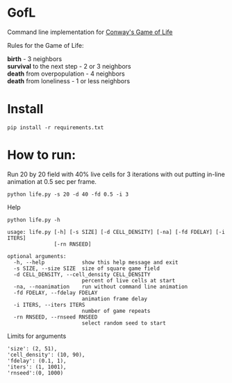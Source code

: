 # GofL
Command line implementation for [Conway's Game of Life](https://en.wikipedia.org/wiki/Conway%27s_Game_of_Life)

Rules for the Game of Life:  

**birth** - 3 neighbors  
**survival** to the next step - 2 or 3 neighbors  
**death** from overpopulation - 4 neighbors  
**death** from loneliness - 1 or less neighbors   

# Install
```
pip install -r requirements.txt
```
# How to run:

Run 20 by 20 field with 40% live cells for 3 iterations with out putting in-line animation at 0.5 sec per frame.
```
python life.py -s 20 -d 40 -fd 0.5 -i 3
```
Help  
```
python life.py -h
```

```
usage: life.py [-h] [-s SIZE] [-d CELL_DENSITY] [-na] [-fd FDELAY] [-i ITERS]
               [-rn RNSEED]

optional arguments:
  -h, --help            show this help message and exit
  -s SIZE, --size SIZE  size of square game field
  -d CELL_DENSITY, --cell_density CELL_DENSITY
                        percent of live cells at start
  -na, --noanimation    run without command line animation
  -fd FDELAY, --fdelay FDELAY
                        animation frame delay
  -i ITERS, --iters ITERS
                        number of game repeats
  -rn RNSEED, --rnseed RNSEED
                        select random seed to start

```
Limits for arguments  
```
'size': (2, 51),
'cell_density': (10, 90),
'fdelay': (0.1, 1),
'iters': (1, 1001),
'rnseed':(0, 1000)
```
